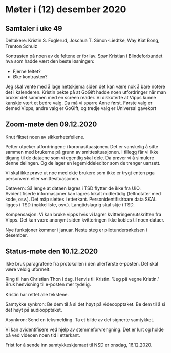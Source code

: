 # Møter i (12) desember 2020

## Samtaler i uke 49

Deltakere: Kristin S. Fuglerud, Joschua T. Simon-Liedtke, Way Kiat Bong, Trenton Schulz

Kontrasten på noen av de feltene er for lav. 
Spør Kristian i Blindeforbundet hva som hadde vært den beste løsningen:
* Fjerne feltet?
* Øke kontrasten?

Jeg skal vente med å lage nettskjema siden det kan være nok å bare notere det i kalenderen.
Kristin pekte på at GoGift hadde noen utfordringer når man bruker det sammen med en screen reader.
Vi diskuterte at Vipps kunne kanskje vært et bedre valg.
Da må vi spørre Anne først.
Første valg er demed Vipps, andre valg er GoGift, og tredje valg er Universal gavekort

## Zoom-møte den 09.12.2020

Knut fikset noen av sikkerhetsfeilene.

Petter utpeker utfordringene i koronasituasjonen.
Det er vanskelig å sitte sammen med brukerne på grunn av smittesituasjonen.
I tillegg får vi ikke tilgang til de dataene som vi egentlig skal dele.
Da prøver vi å simulere denne delingen.
Og de lager en legemiddeleditor som de trenger uansett.

Vi skal ikke prøve ut noe med ekte brukere som ikke er trygt enten pga personvern eller smittesituasjonen.

Datavern:
Så lenge at dataen lagres i TSD flytter de ikke fra UiO.
Avidentifiserte informasjoner kan  lagres lokalt midlertidig (feltnotater med kode, osv.).
Det måp slettes i etterkant.
Personidentifisirbare data SKAL ligges i TSD (nøkkelliste, osv.).
Langtidslagrig skal skje i TSD.

Kompensasjon: 
Vi kan bruke vipps hvis vi lagrer kvitteringen/utskriften fra Vipps.
Det kan være anonymt siden kvitteringen ikke kobles til noen dataer.

Nye funksjoner kommer i januar.
Neste steg er pilotundersøkelsen i desember.

## Status-møte den 10.12.2020

Ikke bruk paragrafene fra protokollen i den allerførste e-posten.
Det skal være veldig uformelt.

Ring til han Christian Thon i dag.
Henvis til Kristin. 
"Jeg på vegne Kristin."
Bruk henvisning til e-posten mer tydelig.

Kristin har rettet alle tekstene.

Samtykke
synkron:
Be dem til å si det høyt på videoopptaket.
Be dem til å si det høyt på audioopptaket.

Asynkron:
Send en teksmelding.
Ta et bilde av det signerte samtykket.

Vi kan avidentifisere ved hjelp av stemmeforvrengning.
Det er lurt og holde på ved videoen noen tid i etterkant.

Frist for å sende inn samtykkeskjemaet til NSD er onsdag, 16.12.2020.